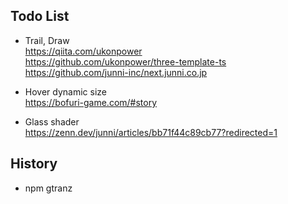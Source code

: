 ## Todo List

- Trail, Draw  
  https://qiita.com/ukonpower  
  https://github.com/ukonpower/three-template-ts  
  https://github.com/junni-inc/next.junni.co.jp

- Hover dynamic size  
  https://bofuri-game.com/#story

- Glass shader  
  https://zenn.dev/junni/articles/bb71f44c89cb77?redirected=1

## History

- npm gtranz
